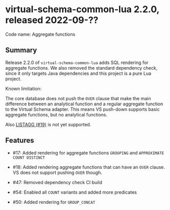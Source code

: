 # virtual-schema-common-lua 2.2.0, released 2022-09-??
 
Code name: Aggregate functions
 
## Summary

Release 2.2.0 of `virtual-schema-common-lua` adds SQL rendering for aggregate functions.
We also removed the standard dependency check, since it only targets Java dependencies and this project is a pure Lua project.

Known limitation:

The core database does not push the `OVER` clause that make the main difference between an analytical function and a regular aggregate function to the Virtual Schema adapter. This means VS push-down supports basic aggregate functions, but no analytical functions.

Also [LISTAGG (#19)](https://github.com/exasol/virtual-schema-common-lua/issues/19) is not yet supported.

## Features

* #17: Added rendering for aggregate functions `GROUPING` and `APPROXIMATE COUNT DISTINCT`
* #18: Added rendering aggregate functions that can have an `OVER` clause. VS does not support pushing `OVER` though.
* #47: Removed dependency check CI build

* #54: Enabled all `COUNT` variants and added more predicates
* #50: Added rendering for `GROUP_CONCAT`
